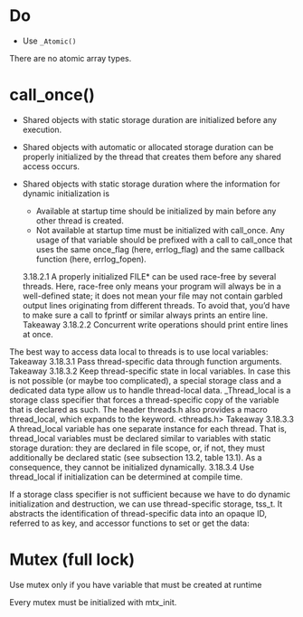 #                  Do

- Use `_Atomic()`

There are no atomic array types. 

#                  call_once()

- Shared objects with static storage duration are initialized before any execution. 
- Shared objects with automatic or allocated storage duration can be properly initialized by the thread that creates them before any shared access occurs. 
- Shared objects with static storage duration where the information for dynamic initialization is 
    - Available at startup time should be initialized by main before any other thread is created. 
    - Not available at startup time must be initialized with call_once.  Any usage of that variable should be prefixed with a call to call_once that uses the same once_flag (here, errlog_flag) and the same callback function (here, errlog_fopen). 

    3.18.2.1 A properly initialized FILE* can be used race-free by several threads. Here, race-free only means your program will always be in a well-defined state; it does not mean your file may not contain garbled output lines originating from different threads. To avoid that, you’d have to make sure a call to fprintf or similar always prints an entire line. Takeaway 3.18.2.2 Concurrent write operations should print entire lines at once. 

The best way to access data local to threads is to use local variables: Takeaway 3.18.3.1 Pass thread-specific data through function arguments. Takeaway 3.18.3.2 Keep thread-specific state in local variables. 
In case this is not possible (or maybe too complicated), a special storage class and a dedicated data type allow us to handle thread-local data. _Thread_local is a storage class specifier that forces a thread-specific copy of the variable that is declared as such. The header threads.h also provides a macro thread_local, which expands to the keyword. <threads.h> Takeaway 3.18.3.3 A thread_local variable has one separate instance for each thread. That is, thread_local variables must be declared similar to variables with static storage duration: they are declared in file scope, or, if not, they must additionally be declared static (see subsection 13.2, table 13.1). As a consequence, they cannot be initialized dynamically. 3.18.3.4 Use thread_local if initialization can be determined at compile time. 

If a storage class specifier is not sufficient because we have to do dynamic initialization and destruction, we can use thread-specific storage, tss_t. It abstracts the identification of thread-specific data into an opaque ID, referred to as key, and accessor functions to set or get the data:

# Mutex (full lock)

Use mutex only if you have variable that must be created at runtime

Every mutex must be initialized with mtx_init.